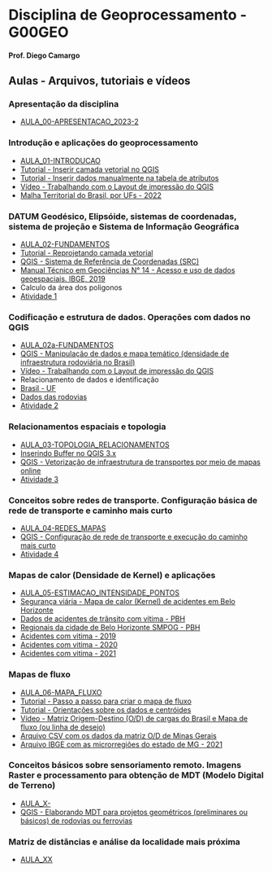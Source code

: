# Disciplina de Geoprocessamento - G00GEO
#### Prof. Diego Camargo

## Aulas - Arquivos, tutoriais e vídeos
### Apresentação da disciplina
- [AULA_00-APRESENTACAO_2023-2](https://github.com/d-camargo/geo/raw/gh-pages/arquivos/AULA_00-APRESENTACAO_2023-2.pdf)

### Introdução e aplicações do geoprocessamento
- [AULA_01-INTRODUCAO](https://github.com/d-camargo/geo/raw/65897db4e83f1ee69554438356894cc4922c1ffe/arquivos/AULA_01-INTRODUCAO.pdf)
- [Tutorial - Inserir camada vetorial no QGIS](https://sway.office.com/VH2ndMKEzRpI45ii?ref=Link)
- [Tutorial - Inserir dados manualmente na tabela de atributos](https://sway.office.com/gokwxb2FP3C4D7Lp?ref=Link)
- [Vídeo - Trabalhando com o Layout de impressão do QGIS](https://youtu.be/NvrLQUenRAQ)
- [Malha Territorial do Brasil, por UFs - 2022](https://github.com/d-camargo/geo/raw/65897db4e83f1ee69554438356894cc4922c1ffe/arquivos/BR_UF_2022.zip)

### DATUM Geodésico, Elipsóide, sistemas de coordenadas, sistema de projeção e Sistema de Informação Geográfica
- [AULA_02-FUNDAMENTOS](https://raw.githubusercontent.com/d-camargo/geo/gh-pages/arquivos/AULA_02-FUNDAMENTOS.pdf)
- [Tutorial - Reprojetando camada vetorial](https://sway.office.com/kHHzvq2lQOFq3HSb?ref=Link)
- [QGIS - Sistema de Referência de Coordenadas (SRC)](https://youtu.be/RhE2YUpkNMo)
- [Manual Técnico em Geociências N° 14 - Acesso e uso de dados geoespaciais. IBGE, 2019](https://biblioteca.ibge.gov.br/visualizacao/livros/liv101675.pdf)
- Calculo da área dos poligonos
- [Atividade 1](https://raw.githubusercontent.com/d-camargo/geo/gh-pages/arquivos/Atividade_01-Geoprocessamento.pdf)

### Codificação e estrutura de dados. Operações com dados no QGIS
- [AULA_02a-FUNDAMENTOS](https://raw.githubusercontent.com/d-camargo/geo/gh-pages/arquivos/AULA_03-DADOS.pdf)
- [QGIS - Manipulação de dados e mapa temático (densidade de infraestrutura rodoviária no Brasil)](https://youtu.be/GWm8ekcsv1M)
- [Vídeo - Trabalhando com o Layout de impressão do QGIS](https://youtu.be/NvrLQUenRAQ)
- Relacionamento de dados e identificação
- [Brasil - UF](https://raw.githubusercontent.com/d-camargo/geo/gh-pages/arquivos/BR_UF_2022.gpkg)
- [Dados das rodovias](https://raw.githubusercontent.com/d-camargo/geo/gh-pages/arquivos/rodovias.csv)
- [Atividade 2](https://raw.githubusercontent.com/d-camargo/geo/gh-pages/arquivos/Atividade_02-Geoprocessamento.pdf)

### Relacionamentos espaciais e topologia
- [AULA_03-TOPOLOGIA_RELACIONAMENTOS](https://raw.githubusercontent.com/d-camargo/geo/gh-pages/arquivos/AULA_03-TOPOLOGIA_RELACIONAMENTOS.pdf)
- [Inserindo Buffer no QGIS 3.x](https://sway.office.com/d8RavoQJsuYDThEq?ref=Link)
- [QGIS - Vetorização de infraestrutura de transportes por meio de mapas online](https://youtu.be/XwLkVBkKL8Q)
- [Atividade 3](https://raw.githubusercontent.com/d-camargo/geo/gh-pages/arquivos/Atividade_03-Geoprocessamento.pdf)

### Conceitos sobre redes de transporte. Configuração básica de rede de transporte e caminho mais curto
- [AULA_04-REDES_MAPAS](https://raw.githubusercontent.com/d-camargo/geo/gh-pages/arquivos/AULA_04-REDES_MAPAS.pdf)
- [QGIS - Configuração de rede de transporte e execução do caminho mais curto](https://youtu.be/ydCOEJsVo78)
- [Atividade 4](https://raw.githubusercontent.com/d-camargo/geo/gh-pages/arquivos/Atividade_04-Geoprocessamento.pdf)

### Mapas de calor (Densidade de Kernel) e aplicações
- [AULA_05-ESTIMACAO_INTENSIDADE_PONTOS](https://raw.githubusercontent.com/d-camargo/geo/gh-pages/arquivos/AULA_05-ESTIMACAO_INTENSIDADE_PONTOS.pdf)
- [Segurança viária - Mapa de calor (Kernel) de acidentes em Belo Horizonte](https://youtu.be/gYEqmZudaG4)
- [Dados de acidentes de trânsito com vítima - PBH](https://dados.pbh.gov.br/dataset/relacao-dos-veiculos-envolvidos-nos-acidentes-de-transito-com-vitima)
- [Regionais da cidade de Belo Horizonte SMPOG - PBH](https://raw.githubusercontent.com/d-camargo/geo/gh-pages/arquivos/REGIONAIS_SMPOG_PBH.gpkg)
- [Acidentes com vitima - 2019](https://raw.githubusercontent.com/d-camargo/geo/gh-pages/arquivos/acidentes_com_vitima_2019-BH.csv)
- [Acidentes com vitima - 2020](https://raw.githubusercontent.com/d-camargo/geo/gh-pages/arquivos/acidentes_com_vitima_2020-BH.csv)
- [Acidentes com vitima - 2021](https://raw.githubusercontent.com/d-camargo/geo/gh-pages/arquivos/acidentes_com_vitima_2021-BH.csv)


### Mapas de fluxo
- [AULA_06-MAPA_FLUXO](https://raw.githubusercontent.com/d-camargo/geo/gh-pages/arquivos/AULA_06-MAPA_FLUXO.pdf)
- [Tutorial - Passo a passo para criar o mapa de fluxo](https://sway.office.com/MBAQqIcFz4pooVun?ref=Link)
- [Tutorial - Orientações sobre os dados e centróides](https://sway.office.com/zVaGMViN9u8VBDiK?ref=Link&loc=mysways)
- [Vídeo - Matriz Origem-Destino (O/D) de cargas do Brasil e Mapa de fluxo (ou linha de desejo)](https://youtu.be/FvKtsuL-ul4)
- [Arquivo CSV com os dados da matriz O/D de Minas Gerais](https://raw.githubusercontent.com/d-camargo/geo/gh-pages/arquivos/OD-MG_EXPORT.csv)
- [Arquivo IBGE com as microrregiões do estado de MG - 2021](https://raw.githubusercontent.com/d-camargo/geo/gh-pages/arquivos/MICRO_MG-2021-2.gpkg)

### Conceitos básicos sobre sensoriamento remoto. Imagens Raster e processamento para obtenção de MDT (Modelo Digital de Terreno)
- [AULA_X-]()
- [QGIS - Elaborando MDT para projetos geométricos (preliminares ou básicos) de rodovias ou ferrovias](https://youtu.be/jZuTs68CSGc)

### Matriz de distâncias e análise da localidade mais próxima
- [AULA_XX]()
